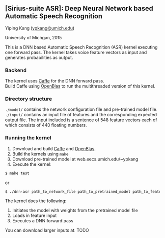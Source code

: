 ## [Sirius-suite ASR]: Deep Neural Network based Automatic Speech Recognition

Yiping Kang (ypkang@umich.edu)

University of Michgan, 2015

This is a DNN based Automatic Speech Recognition (ASR) kernel executing one
forward pass. The kernel takes voice feature vectors as input and generates
probabilities as output.  

### Backend
The kernel uses [Caffe](https://github.com/BVLC/caffe) for the DNN forward
pass.  
Build Caffe using [OpenBlas](https://github.com/xianyi/OpenBLAS) to run the
multithreaded version of this kernel.

### Directory structure
`./model/` contains the network configuration file and pre-trained model file.  
`./input/` contains an input file of features and the corresponding expected
output file. The input included is a sentence of 548 feature vectors each of
which consists of 440 floating numbers.

### Running the kernel
1. Download and build [Caffe](https://github.com/BVLC/caffe) and
   [OpenBlas](https://github.com/xianyi/OpenBLAS).
2. Build the kernels using `make`
3. Download pre-trained model at web.eecs.umich.edu/~ypkang 
4. Execute the kernel:  
```bash
$ make test
```
or
```bash
$ ./dnn-asr path_to_network_file path_to_pretrained_model path_to_feature_input
```
The kernel does the following:
  1. Initiates the model with weights from the pretrained model file  
  2. Loads in feature input  
  3. Executes a DNN forward pass  

You can download larger inputs at: TODO
